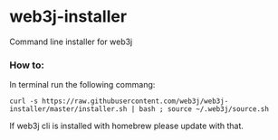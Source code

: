# web3j-installer
Command line installer for web3j

### How to:
In terminal run the following commang:

`curl -s https://raw.githubusercontent.com/web3j/web3j-installer/master/installer.sh | bash ; source ~/.web3j/source.sh `

If web3j cli is installed with homebrew please update with that.
